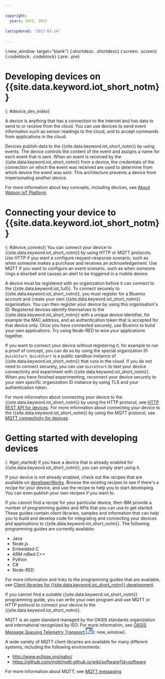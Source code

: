 ```yaml
---

copyright:
  years: 2015, 2017

lastupdated: "2017-03-14"

---
```


{:new_window: target="blank"}
{:shortdesc: .shortdesc}
{:screen: .screen}
{:codeblock: .codeblock}
{:pre: .pre}

# Developing devices on {{site.data.keyword.iot_short_notm}}
{: #device_dev_index}

A device is anything that has a connection to the internet and has data to send to or receive from the cloud. You can use devices to send event information such as sensor readings to the cloud, and to accept commands from applications in the cloud.

Devices publish data to the {{site.data.keyword.iot_short_notm}} by using events. The device controls the content of the event and assigns a name for each event that is sent. When an event is received by the {{site.data.keyword.iot_short_notm}} from a device, the credentials of the connection on which the event was received are used to determine from which device the event was sent. This architecture prevents a device from impersonating another device.

For more information about key concepts, including devices, see [About Watson IoT Platform](https://console.ng.bluemix.net/docs/services/IoT/iotplatform_overview.html#watsoniotplatform_importantconcepts).


# Connecting your device to {{site.data.keyword.iot_short_notm}}
{: #device_connect}
You can connect your device to {{site.data.keyword.iot_short_notm}} by using HTTP or MQTT protocols. Use HTTP if you want a configure request-response scenario, such as when someone makes a purchase and receives an acknowledgement. Use MQTT if you want to configure an event scenario, such as when someone rings a doorbell and causes an alert to be triggered in a mobile device.

A device must be registered with an organization before it can connect to the {{site.data.keyword.iot_full}}. To connect securely to {{site.data.keyword.iot_short_notm}}, you must register for a Bluemix account and create your own {{site.data.keyword.iot_short_notm}} organisation. You can then register your device by using this organisation's ID. Registered devices identify themselves to the {{site.data.keyword.iot_short_notm}} with a unique device identifier, for example the MAC address, and an authentication token that is accepted for that device only. Once you have connected securely, use Bluemix to build your own applications. Try using Node-RED to wire your applications together.

If you want to connect your device without registering it, for example to run a proof of concept, you can do so by using the special organization ID `QuickStart`. `QuickStart` is a public sandbox instance of {{site.data.keyword.iot_short_notm}} that runs in the cloud. If you do not need to connect securely, you can use `QuickStart` to test your device connectivity and experiment with {{site.data.keyword.iot_short_notm}}. When you have finished experimenting, reconnect your device securely to your own specific organization ID instance by using TLS and your authentication token.

For more information about connecting your device to the {{site.data.keyword.iot_short_notm}} by using the HTTP protocol, see [HTTP REST API for devices](https://console.ng.bluemix.net/docs/services/IoT/devices/api.html).
For more information about connecting your device to the {{site.data.keyword.iot_short_notm}} by using the MQTT protocol, see [MQTT connectivity for devices](https://console.ng.bluemix.net/docs/services/IoT/devices/mqtt.html).

# Getting started with developing devices
{: #get_started}
If you have a device that is already enabled for {{site.data.keyword.iot_short_notm}}, you can simply start using it.

If your device is not already enabled, check out the recipes that are available on [developerWorks](https://developer.ibm.com/recipes/). Browse the existing recipes to see if there's a recipe for your device, and use the recipe to help you to start developing. You can even publish your own recipes if you want to.

If you cannot find a recipe for your particular device, then IBM provide a number of programming guides and APIs that you can use to get started. These guides contain client libraries, samples and information that can help you to build and develop code for integrating and connecting your devices and applications to {{site.data.keyword.iot_short_notm}}. The following programming guides are currently available:

- Java
- Node.js
- Embedded C
- ARM mBed C++
- Python
- C#
- Node-RED

For more information and links to the programming guides that are available, see [Client libraries for {{site.data.keyword.iot_short_notm}} development](../iot_platform_client_lib.html).

If you cannot find a suitable {{site.data.keyword.iot_short_notm}} programming guide, you can write your own program and use MQTT or HTTP protocol to connect your device to the {{site.data.keyword.iot_short_notm}}.

MQTT is an open standard managed by the OASIS standards organization and international recognized by ISO. For more information, see [OASIS Message Queuing Telemetry Transport ![External link icon](../../../icons/launch-glyph.svg "External link icon")](https://www.oasis-open.org/committees/tc_home.php?wg_abbrev=mqtt){: new_window}.

A wide variety of MQTT client libraries are available for many different systems, including the following environments:
- http://www.eclipse.org/paho/
- https://github.com/mqtt/mqtt.github.io/wiki/software?id=software

For more information about MQTT, see [MQTT messaging](https://console.ng.bluemix.net/docs/services/IoT/reference/mqtt/index.html?pos=3).
